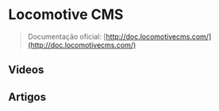# Locomotive CMS

> Documentação oficial: [http://doc.locomotivecms.com/](http://doc.locomotivecms.com/)

## Videos

## Artigos
